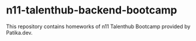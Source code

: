 # n11-talenthub-backend-bootcamp
This repository contains homeworks of n11 Talenthub Bootcamp provided by Patika.dev.
